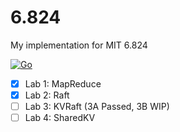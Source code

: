 # 6.824
My implementation for MIT 6.824

[![Go](https://github.com/Cydiater/6.824/actions/workflows/go.yml/badge.svg)](https://github.com/Cydiater/6.824/actions/workflows/go.yml)

- [x] Lab 1: MapReduce
- [x] Lab 2: Raft
- [ ] Lab 3: KVRaft (3A Passed, 3B WIP)
- [ ] Lab 4: SharedKV 
